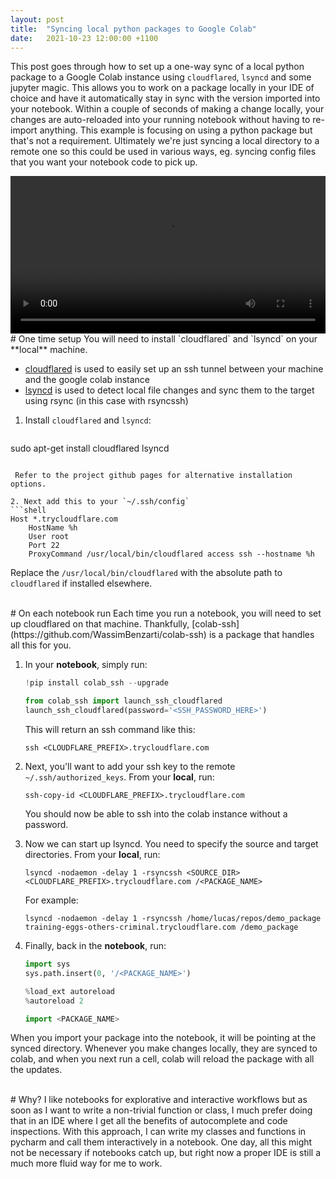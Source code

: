 ```yaml
---
layout: post
title:  "Syncing local python packages to Google Colab"
date:   2021-10-23 12:00:00 +1100
---
```


This post goes through how to set up a one-way sync of a local python package to a Google Colab instance using `cloudflared`, `lsyncd` and some jupyter magic.
This allows you to work on a package locally in your IDE of choice and have it automatically stay in sync with the version imported into your notebook.
Within a couple of seconds of making a change locally, your changes are auto-reloaded into your running notebook without having to re-import anything.
This example is focusing on using a python package but that's not a requirement. Ultimately we're just syncing a local directory to a remote one so this could be used in various ways, eg. syncing config files that you want your notebook code to pick up.

<video src="https://user-images.githubusercontent.com/12473153/138543324-6b3035cc-ee8a-4dd5-a375-797ab9778e4a.mp4" controls="controls" style="width: 100%;">
</video>


<br/>
# One time setup
You will need to install `cloudflared` and `lsyncd` on your **local** machine. 

- [cloudflared](https://github.com/cloudflare/cloudflared) is used to easily set up an ssh tunnel between your machine and the google colab instance
- [lsyncd](https://github.com/axkibe/lsyncd) is used to detect local file changes and sync them to the target using rsync (in this case with rsyncssh)


1. Install `cloudflared` and `lsyncd`:
   
   ```
sudo apt-get install cloudflared lsyncd
   ```
   
    Refer to the project github pages for alternative installation options.

2. Next add this to your `~/.ssh/config`
   ```shell
   Host *.trycloudflare.com
       HostName %h
       User root
       Port 22
       ProxyCommand /usr/local/bin/cloudflared access ssh --hostname %h
   ```
Replace the `/usr/local/bin/cloudflared` with the absolute path to `cloudflared` if installed elsewhere.

<br/>
# On each notebook run
Each time you run a notebook, you will need to set up cloudflared on that machine. Thankfully, [colab-ssh](https://github.com/WassimBenzarti/colab-ssh) is a package that handles all this for you.

1. In your **notebook**, simply run:

    ```python
   !pip install colab_ssh --upgrade
    
   from colab_ssh import launch_ssh_cloudflared
   launch_ssh_cloudflared(password='<SSH_PASSWORD_HERE>')
    ```

    This will return an ssh command like this:
   
   ```
   ssh <CLOUDFLARE_PREFIX>.trycloudflare.com
   ```

2. Next, you'll want to add your ssh key to the remote `~/.ssh/authorized_keys`. From your **local**, run:
    ```
   ssh-copy-id <CLOUDFLARE_PREFIX>.trycloudflare.com
    ```
    You should now be able to ssh into the colab instance without a password.

3. Now we can start up lsyncd. You need to specify the source and target directories. From your **local**, run:
    ```
   lsyncd -nodaemon -delay 1 -rsyncssh <SOURCE_DIR> <CLOUDFLARE_PREFIX>.trycloudflare.com /<PACKAGE_NAME>
    ```
    For example:
    ```
   lsyncd -nodaemon -delay 1 -rsyncssh /home/lucas/repos/demo_package training-eggs-others-criminal.trycloudflare.com /demo_package
   ```


4. Finally, back in the **notebook**, run:
   
    ```python
   import sys
   sys.path.insert(0, '/<PACKAGE_NAME>')
 
   %load_ext autoreload
   %autoreload 2
 
   import <PACKAGE_NAME>
    ```
When you import your package into the notebook, it will be pointing at the synced directory. 
Whenever you make changes locally, they are synced to colab, and when you next run a cell, colab will reload the package with all the updates.


<br/>
# Why?
I like notebooks for explorative and interactive workflows but as soon as I want to write a non-trivial function or class, I much prefer doing that in an IDE where I get all the benefits of autocomplete and code inspections.
With this approach, I can write my classes and functions in pycharm and call them interactively in a notebook.
One day, all this might not be necessary if notebooks catch up, but right now a proper IDE is still a much more fluid way for me to work.